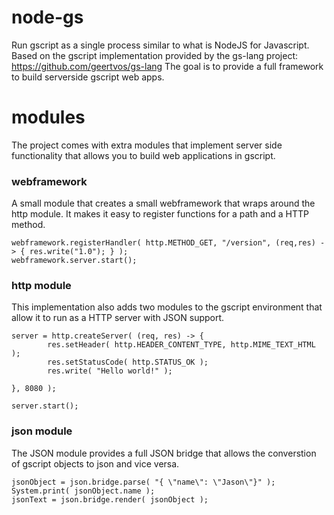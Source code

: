 # node-gs
Run gscript as a single process similar to what is NodeJS for Javascript. Based on the gscript implementation provided by the gs-lang project: https://github.com/geertvos/gs-lang
The goal is to provide a full framework to build serverside gscript web apps.
# modules
The project comes with extra modules that implement server side functionality that allows you to build web applications in gscript.

### webframework
A small module that creates a small webframework that wraps around the http module. It makes it easy to register functions for a path and a HTTP method.
```
webframework.registerHandler( http.METHOD_GET, "/version", (req,res) -> { res.write("1.0"); } );
webframework.server.start();
```


### http module
This implementation also adds two modules to the gscript environment that allow it to run as a HTTP server with JSON support. 

```
server = http.createServer( (req, res) -> {
        res.setHeader( http.HEADER_CONTENT_TYPE, http.MIME_TEXT_HTML );
        res.setStatusCode( http.STATUS_OK );
        res.write( "Hello world!" );
   
}, 8080 );

server.start();

```

### json module
The JSON module provides a full JSON bridge that allows the converstion of gscript objects to json and vice versa. 

```
jsonObject = json.bridge.parse( "{ \"name\": \"Jason\"}" );
System.print( jsonObject.name );
jsonText = json.bridge.render( jsonObject );
```
